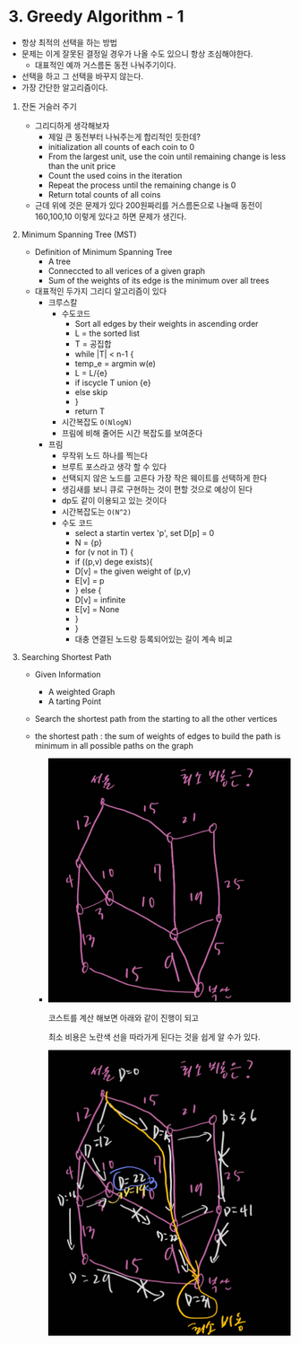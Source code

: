 # 3. Greedy Algorithm - 1

- 항상 최적의 선택을 하는 방법
- 문제는 이게 잘못된 결정일 경우가 나올 수도 있으니 항상 조심해야한다.
  - 대표적인 예까 거스름돈 동전 나눠주기이다.
- 선택을 하고 그 선택을 바꾸지 않는다.
- 가장 간단한 알고리즘이다.

1. 잔돈 거슬러 주기

   - 그리디하게 생각해보자
     - 제일 큰 동전부터 나눠주는게 합리적인 듯한데?
     - initialization all counts of each coin to 0
     - From the largest unit, use the coin until remaining change is less than the unit price
     - Count the used coins in the iteration
     - Repeat the process until the remaining change is 0
     - Return total counts of all coins
   - 근데 위에 것은 문제가 있다 200원짜리를 거스름돈으로 나눌때 동전이 160,100,10 이렇게 있다고 하면 문제가 생긴다.

2. Minimum Spanning Tree (MST)

   - Definition of Minimum Spanning Tree
     - A tree
     - Conneccted to all verices of a given graph
     - Sum of the weights of its edge is the minimum over all trees
   - 대표적인 두가지 그리디 알고리즘이 있다
     - 크루스칼
       - 수도코드
         - Sort all edges by their weights in ascending order
         - L = the sorted list
         - T = 공집합
         - while |T| < n-1 {
         - temp_e = argmin w(e)
         - L = L/{e}
         - if iscycle T union {e}
         - else skip
         - }
         - return T
       - 시간복잡도 `O(NlogN)` 
       - 프림에 비해 줄어든 시간 복잡도를 보여준다
     - 프림
       - 무작위 노드 하나를 찍는다
       - 브루트 포스라고 생각 할 수 있다
       - 선택되지 않은 노드를 고른다 가장 작은 웨이트를 선택하게 한다
       - 생김새를 보니 큐로 구현하는 것이 편할 것으로 예상이 된다
       - dp도 같이 이용되고 있는 것이다
       - 시간복잡도는 `O(N^2)`
       - 수도 코드
         - select a startin vertex 'p', set D[p] = 0
         - N = {p}
         - for (v not in T) {
         - if ((p,v) dege exists){
         - D[v] = the given weight of (p,v)
         - E[v] = p
         - } else {
         - D[v] = infinite
         - E[v] = None
         - }
         - }
         - 대충 연결된 노드랑 등록되어있는 길이 계속 비교

3. Searching Shortest Path

   - Given Information

     - A weighted Graph
     - A tarting Point

   - Search the shortest path from the starting to all the other vertices

   - the shortest path : the sum of weights of edges to build the path is minimum in all possible paths on the graph

     - ![](Notes_210414_154001.jpg)

       코스트를 계산 해보면 아래와 같이 진행이 되고

       최소 비용은 노란색 선을 따라가게 된다는 것을 쉽게 알 수가 있다.

       ![Notes_210414_154304](Notes_210414_154304.jpg)

